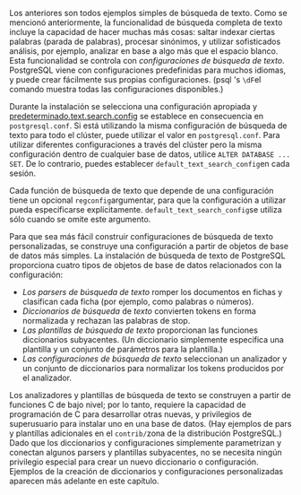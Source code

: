 Los anteriores son todos ejemplos simples de búsqueda de texto. Como  se mencionó anteriormente, la funcionalidad de búsqueda completa de  texto incluye la capacidad de hacer muchas más cosas: saltar indexar  ciertas palabras (parada de palabras), procesar sinónimos, y utilizar  sofisticados análisis, por ejemplo, analizar en base a algo más que el  espacio blanco. Esta funcionalidad se controla con *configuraciones de búsqueda de texto*. PostgreSQL viene con configuraciones predefinidas para muchos idiomas, y puede crear fácilmente sus propias configuraciones. (psql 's  `\dF`el comando muestra todas las configuraciones disponibles.)

Durante la instalación se selecciona una configuración apropiada y [predeterminado.text.search.config](https://www.postgresql.org/docs/current/runtime-config-client.html#GUC-DEFAULT-TEXT-SEARCH-CONFIG) se establece en consecuencia en `postgresql.conf`. Si está utilizando la misma configuración de búsqueda de texto para todo el clúster, puede utilizar el valor en `postgresql.conf`. Para utilizar diferentes configuraciones a través del clúster pero la  misma configuración dentro de cualquier base de datos, utilice `ALTER DATABASE ... SET`. De lo contrario, puedes establecer  `default_text_search_config`en cada sesión.

Cada función de búsqueda de texto que depende de una configuración tiene un opcional  `regconfig`argumentar, para que la configuración a utilizar pueda especificarse explícitamente.  `default_text_search_config`se utiliza sólo cuando se omite este argumento.

Para que sea más fácil construir configuraciones de búsqueda de  texto personalizadas, se construye una configuración a partir de objetos de base de datos más simples. La instalación de búsqueda de texto de PostgreSQL proporciona cuatro tipos de objetos de base de datos relacionados con la configuración:

- *Los parsers de búsqueda de texto* romper los documentos en fichas y clasifican cada ficha (por ejemplo, como palabras o números).
- *Diccionarios de búsqueda* de *texto* convierten tokens en forma normalizada y rechazan las palabras de stop.
- *Las plantillas de búsqueda de texto* proporcionan las funciones diccionarios subyacentes. (Un diccionario  simplemente especifica una plantilla y un conjunto de parámetros para la plantilla.)
- *Las configuraciones de búsqueda de texto* seleccionan un analizador y un conjunto de diccionarios para normalizar los tokens producidos por el analizador.

Los analizadores y plantillas de búsqueda de texto se construyen a partir de funciones C de bajo nivel; por lo tanto, requiere la  capacidad de programación de C para desarrollar otras nuevas, y  privilegios de superusuario para instalar uno en una base de datos. (Hay ejemplos de pars y plantillas adicionales en el  `contrib/`zona de la distribución PostgreSQL.) Dado que los diccionarios y configuraciones simplemente parametrizan y  conectan algunos parsers y plantillas subyacentes, no se necesita ningún privilegio especial para crear un nuevo diccionario o configuración.  Ejemplos de la creación de diccionarios y configuraciones personalizadas aparecen más adelante en este capítulo.